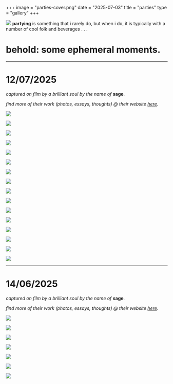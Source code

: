 +++
image = "parties-cover.png"
date = "2025-07-03"
title = "parties"
type = "gallery"
+++

![](/sage6.jpg)
**partying** is something that i rarely do, but when i do, it is typically with a number of cool folk and beverages . . .

# behold: some ephemeral moments.

---
# 12/07/2025

*captured on film by a brilliant soul by the name of* **sage**.

*find more of their work (photos, essays, thoughts) @ their website [here](https://neuromantics.neocities.org/)*.

![](/photos/parties/Sage-Party-5.jpeg)

![](/photos/parties/Sage-Party-3.jpeg)

![](/photos/parties/Sage-Party-1.jpeg)

![](/photos/parties/Sage-Party-2.jpeg)

![](/photos/parties/Sage-Party-4.jpeg)

![](/photos/parties/Sage-Party-6.jpeg)

![](/photos/parties/Sage-Party-7.jpeg)

![](/photos/parties/Sage-Party-8.jpeg)

![](/photos/parties/Sage-Party-9.jpeg)

![](/photos/parties/june22nd-1.jpg)

![](/photos/parties/june22nd-2.jpg)

![](/photos/parties/june22nd-3.jpg)

![](/photos/parties/june22nd-4.jpg)

![](/photos/parties/june22nd-5.jpg)

![](/photos/parties/june22nd-6.jpg)

![](/photos/parties/june22nd-7.jpg)

---
# 14/06/2025

*captured on film by a brilliant soul by the name of* **sage**.

*find more of their work (photos, essays, thoughts) @ their website [here](https://neuromantics.neocities.org/)*.

![](/photos/parties/sage6.jpg)

![](/photos/parties/sage1.jpg)

![](/photos/parties/sage2.jpg)

![](/photos/parties/sage7.jpg)

![](/photos/parties/sage5.jpg)

![](/photos/parties/sage4.jpg)

![](/photos/parties/sage3.jpg)



